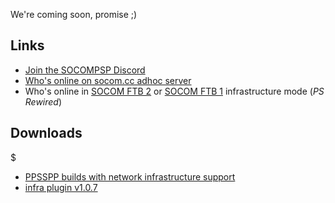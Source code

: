 We're coming soon, promise ;)  

## Links

- [Join the SOCOMPSP Discord](https://discord.gg/XtVYDr7)
- [Who's online on socom.cc adhoc server](https://www.socom.cc/)
- Who's online in [SOCOM FTB 2](https://psrewired.com/servers/20304) or 
[SOCOM FTB 1](https://psrewired.com/servers/20034) infrastructure mode (*PS Rewired*)

## Downloads

$

- [PPSSPP builds with network infrastructure support](https://static.socom.cc/ppsspp/)
- [infra plugin v1.0.7](https://static.socom.cc/plugins/infra_plugin_107.zip)
